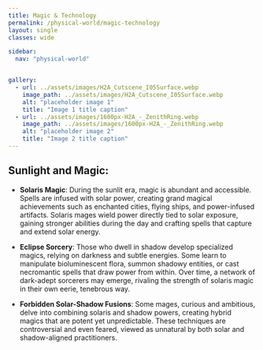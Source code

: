 ```yaml
---
title: Magic & Technology
permalink: /physical-world/magic-technology
layout: single
classes: wide

sidebar:
  nav: "physical-world"


gallery:
  - url: ../assets/images/H2A_Cutscene_I05Surface.webp
    image_path: ../assets/images/H2A_Cutscene_I05Surface.webp
    alt: "placeholder image 1"
    title: "Image 1 title caption"
  - url: ../assets/images/1600px-H2A_-_ZenithRing.webp
    image_path: ../assets/images/1600px-H2A_-_ZenithRing.webp
    alt: "placeholder image 2"
    title: "Image 2 title caption"
---
```


## Sunlight and Magic:

- **Solaris Magic**:
  During the sunlit era, magic is abundant and accessible. Spells are infused with solar power, creating grand magical achievements such as enchanted cities, flying ships, and power-infused artifacts. Solaris mages wield power directly tied to solar exposure, gaining stronger abilities during the day and crafting spells that capture and extend solar energy.

- **Eclipse Sorcery**:
  Those who dwell in shadow develop specialized magics, relying on darkness and subtle energies. Some learn to manipulate bioluminescent flora, summon shadowy entities, or cast necromantic spells that draw power from within. Over time, a network of dark-adept sorcerers may emerge, rivaling the strength of solaris magic in their own eerie, tenebrous way.

- **Forbidden Solar-Shadow Fusions**:
  Some mages, curious and ambitious, delve into combining solaris and shadow powers, creating hybrid magics that are potent yet unpredictable. These techniques are controversial and even feared, viewed as unnatural by both solar and shadow-aligned practitioners.
